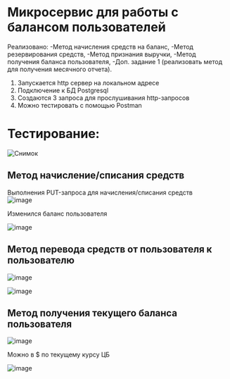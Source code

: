 # Микросервис для работы с балансом пользователей
Реализовано:
-Метод начисления средств на баланс,
-Метод резервирования средств,
-Метод признания выручки,
-Метод получения баланса пользователя,
-Доп. задание 1 (реализовать метод для получения месячного отчета).




1. Запускается http сервер на локальном адресе
2. Подключение к БД Postgresql
3. Создаются 3 запроса для прослушивания http-запросов
4. Можно тестировать с помощью Postman

# Тестирование:
![Снимок](https://user-images.githubusercontent.com/110117813/181467490-900919c5-f59e-4ce3-991f-da7c03957335.JPG)
## Метод начисление/списания средств

Выполнения PUT-запроса для начисления/списания средств  
![image](https://user-images.githubusercontent.com/110117813/181467920-032ee6e3-64ac-4a12-8dd4-8da03b70347d.png)

Изменился баланс пользователя

![image](https://user-images.githubusercontent.com/110117813/181468028-9cc63eb6-d83c-4cb5-ab60-87b1b0908d29.png)

## Метод перевода средств от пользователя к пользователю

![image](https://user-images.githubusercontent.com/110117813/181468664-fdda0c99-2acc-433e-b3ed-1bbd7312892c.png)

![image](https://user-images.githubusercontent.com/110117813/181468717-21c28a4f-2e19-4cdf-983e-8bc5dddb3b05.png)

## Метод получения текущего баланса пользователя

![image](https://user-images.githubusercontent.com/110117813/181469640-11cf2975-74af-4851-840d-ec11201986bc.png)

Можно в $ по текущему курсу ЦБ

![image](https://user-images.githubusercontent.com/110117813/181469819-398b97d5-0f65-4401-a55a-70fc70fa0dd8.png)
